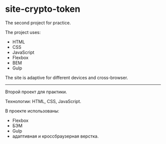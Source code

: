 # site-crypto-token
The second project for practice.

The project uses: 
- HTML
- CSS 
- JavaScript
- Flexbox
- BEM
- Gulp

The site is adaptive for different devices and cross-browser.

---
Второй проект для практики. 

Технологии: HTML, CSS, JavaScript. 

В проекте использованы:
- Flexbox
- БЭМ
- Gulp
- адаптивная и кроссбраузерная верстка. 



